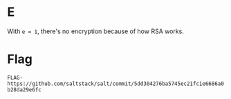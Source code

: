 # E

With `e = 1`, there's no encryption because of how RSA works.

# Flag

`FLAG-https://github.com/saltstack/salt/commit/5dd304276ba5745ec21fc1e6686a0b28da29e6fc`